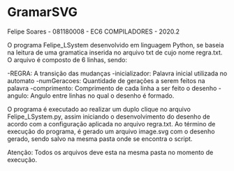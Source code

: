 # GramarSVG

Felipe Soares - 081180008 - EC6
COMPILADORES - 2020.2

O programa Felipe_LSystem desenvolvido em linguagem Python, se baseia na leitura de uma gramatica inserida no arquivo
txt de cujo nome regra.txt. O arquivo é composto de 6 linhas, sendo:

-REGRA: A transição das mudanças
-inicializador: Palavra inicial utilizada no automato
-numGeracoes: Quantidade de gerações a serem feitos na palavra
-comprimento: Comprimento de cada linha a ser feito o desenho
-angulo: Angulo entre linhas no qual o desenho é formado.

O programa é executado ao realizar um duplo clique no arquivo Felipe_LSystem.py, assim iniciando o desenvolvimento do desenho
de acordo com a configuração aplicada no arquivo regra.txt. Ao término de execução do programa, é gerado um arquivo image.svg
com o desenho gerado, sendo salvo na mesma pasta onde se encontra o script. 

Atenção: Todos os arquivos deve esta na mesma pasta no momento de execução.